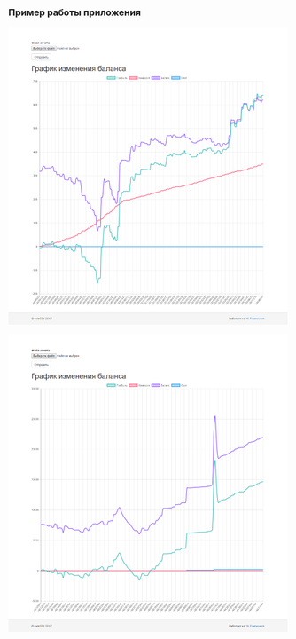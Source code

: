 ### Пример работы приложения

![Пример построенного графика](screenshot/chart.png)

![Пример построенного графика](screenshot/chart1.png)